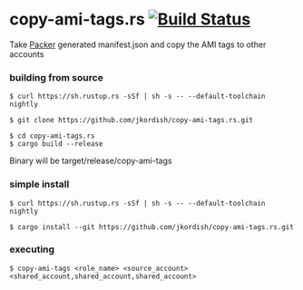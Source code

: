 # copy-ami-tags.rs [![Build Status](https://travis-ci.org/jkordish/copy-ami-tags.rs.svg?branch=master)](https://travis-ci.org/jkordish/copy-ami-tags.rs)
Take [Packer](https://github.com/hashicorp/packer/) generated manifest.json and copy the AMI tags to other accounts

### building from source
```shell
$ curl https://sh.rustup.rs -sSf | sh -s -- --default-toolchain nightly
```

```shell
$ git clone https://github.com/jkordish/copy-ami-tags.rs.git
```

```shell
$ cd copy-ami-tags.rs
$ cargo build --release
```

Binary will be target/release/copy-ami-tags

### simple install
```shell
$ curl https://sh.rustup.rs -sSf | sh -s -- --default-toolchain nightly
```

```shell
$ cargo install --git https://github.com/jkordish/copy-ami-tags.rs.git
```

### executing
```shell
$ copy-ami-tags <role_name> <source_account> <shared_account,shared_account,shared_account>
```

